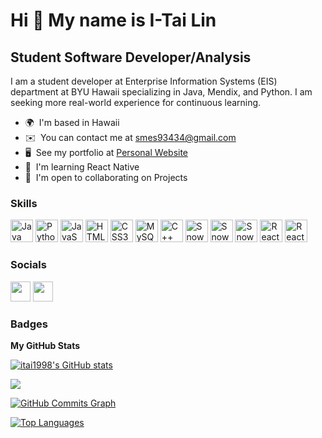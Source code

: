 Hi 👋 My name is I-Tai Lin
==========================

Student Software Developer/Analysis
-----------------------------------

I am a student developer at Enterprise Information Systems (EIS) department at BYU Hawaii specializing in Java, Mendix, and Python. I am seeking more real-world experience for continuous learning.

* 🌍  I'm based in Hawaii
* ✉️  You can contact me at [smes93434@gmail.com](mailto:smes93434@gmail.com)
* 🖥️  See my portfolio at [Personal Website](https://smes93434.wixsite.com/itai)
* 🧠  I'm learning React Native
* 🤝  I'm open to collaborating on Projects

### Skills


<p align="left">
<a href="https://www.oracle.com/java/" target="_blank" rel="noreferrer"><img src="https://raw.githubusercontent.com/danielcranney/readme-generator/main/public/icons/skills/java-colored.svg" width="36" height="36" alt="Java" /></a>
<a href="https://www.python.org/" target="_blank" rel="noreferrer"><img src="https://raw.githubusercontent.com/danielcranney/readme-generator/main/public/icons/skills/python-colored.svg" width="36" height="36" alt="Python" /></a>
<a href="https://developer.mozilla.org/en-US/docs/Web/JavaScript" target="_blank" rel="noreferrer"><img src="https://raw.githubusercontent.com/danielcranney/readme-generator/main/public/icons/skills/javascript-colored.svg" width="36" height="36" alt="JavaScript" /></a>
<a href="https://developer.mozilla.org/en-US/docs/Glossary/HTML5" target="_blank" rel="noreferrer"><img src="https://raw.githubusercontent.com/danielcranney/readme-generator/main/public/icons/skills/html5-colored.svg" width="36" height="36" alt="HTML5" /></a>
<a href="https://www.w3.org/TR/CSS/#css" target="_blank" rel="noreferrer"><img src="https://raw.githubusercontent.com/danielcranney/readme-generator/main/public/icons/skills/css3-colored.svg" width="36" height="36" alt="CSS3" /></a>
<a href="https://www.mysql.com/" target="_blank" rel="noreferrer"><img src="https://raw.githubusercontent.com/danielcranney/readme-generator/main/public/icons/skills/mysql-colored.svg" width="36" height="36" alt="MySQL" /></a>
  <a href="https://learn.microsoft.com/en-us/cpp/windows/latest-supported-vc-redist?view=msvc-170" target="_blank" rel="noreferrer"><img src="https://user-images.githubusercontent.com/107719287/228647498-c93a0016-865b-4948-81a3-58df6552e24b.png" width="36" height="36" alt="C++" /></a>
    <a href="https://www.snowflake.com/en/" target="_blank" rel="noreferrer"><img src="https://user-images.githubusercontent.com/107719287/228649203-2e752edb-aac4-474c-b2d7-89a80d6b463c.PNG" width="36" height="36" alt="Snowflake" /></a>
      <a href="https://www.mendix.com/" target="_blank" rel="noreferrer"><img src="https://user-images.githubusercontent.com/107719287/228650151-d21b738e-e777-476f-920a-2d9df66bc7db.PNG" width="36" height="36" alt="Snowflake" /></a>
   <a href="https://developer.android.com/studio?gclid=Cj0KCQjww4-hBhCtARIsAC9gR3a15omZUdKGsCjcgR_ilTeDWs9jtDUytBofx7qWD-Uyev0Yap0xyIkaAsE5EALw_wcB&gclsrc=aw.ds" target="_blank" rel="noreferrer"><img src="https://user-images.githubusercontent.com/107719287/228651617-93d0e224-8547-47ad-bed9-6027eaf80f8e.PNG" width="36" height="36" alt="Snowflake" /></a>
  <a href="https://react.dev/"><img src="https://github-production-user-asset-6210df.s3.amazonaws.com/107719287/256020381-81b72231-32d0-4f5f-8186-411fb6521d59.png" width="36" height="36" alt="React JS" /></a>
  <a href="https://nodejs.org/en"><img src="https://github-production-user-asset-6210df.s3.amazonaws.com/107719287/256020923-ed5c7be7-901f-496e-a66f-c7f052d14f65.png" width="36" height="36" alt="React JS" /></a>
</p>


### Socials

<p align="left"> <a href="https://www.github.com/itai1998" target="_blank" rel="noreferrer"><img src="https://raw.githubusercontent.com/danielcranney/readme-generator/main/public/icons/socials/github.svg" width="32" height="32" /></a> <a href="https://www.linkedin.com/in/i-tai-lin/" target="_blank" rel="noreferrer"><img src="https://raw.githubusercontent.com/danielcranney/readme-generator/main/public/icons/socials/linkedin.svg" width="32" height="32" /></a></p>

### Badges

<b>My GitHub Stats</b>

<a href="http://www.github.com/itai1998"><img src="https://github-readme-stats.vercel.app/api?username=itai1998&show_icons=true&hide=&count_private=true&title_color=0891b2&text_color=ffffff&icon_color=0891b2&bg_color=1c1917&hide_border=true&show_icons=true" alt="itai1998's GitHub stats" /></a>

<a href="http://www.github.com/itai1998"><img src="https://github-readme-streak-stats.herokuapp.com/?user=itai1998&stroke=ffffff&background=1c1917&ring=0891b2&fire=0891b2&currStreakNum=ffffff&currStreakLabel=0891b2&sideNums=ffffff&sideLabels=ffffff&dates=ffffff&hide_border=true" /></a>

<a href="http://www.github.com/itai1998"><img src="https://github-readme-activity-graph.cyclic.app/graph?username=itai1998&bg_color=1c1917&color=ffffff&line=0891b2&point=ffffff&area_color=1c1917&area=true&hide_border=true&custom_title=GitHub%20Commits%20Graph" alt="GitHub Commits Graph" /></a>

<a href="https://github.com/itai1998" align="left"><img src="https://github-readme-stats.vercel.app/api/top-langs/?username=itai1998&langs_count=10&title_color=0891b2&text_color=ffffff&icon_color=0891b2&bg_color=1c1917&hide_border=true&locale=en&custom_title=Top%20%Languages" alt="Top Languages" /></a>
